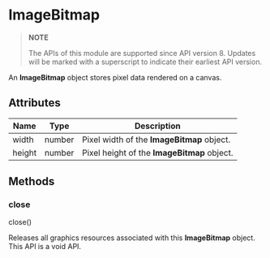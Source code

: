 # ImageBitmap

>  **NOTE**
>
>  The APIs of this module are supported since API version 8. Updates will be marked with a superscript to indicate their earliest API version.


An **ImageBitmap** object stores pixel data rendered on a canvas.


## Attributes

| Name| Type| Description|
| -------- | -------- | -------- |
| width | number | Pixel width of the **ImageBitmap** object.|
| height | number | Pixel height of the **ImageBitmap** object.|


## Methods


### close

close()

Releases all graphics resources associated with this **ImageBitmap** object. This API is a void API.
